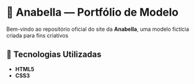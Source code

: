 # 🌟 Anabella — Portfólio de Modelo

Bem-vindo ao repositório oficial do site da **Anabella**, uma modelo fictícia criada para fins criativos

## 🔧 Tecnologias Utilizadas

- **HTML5**  
- **CSS3**
